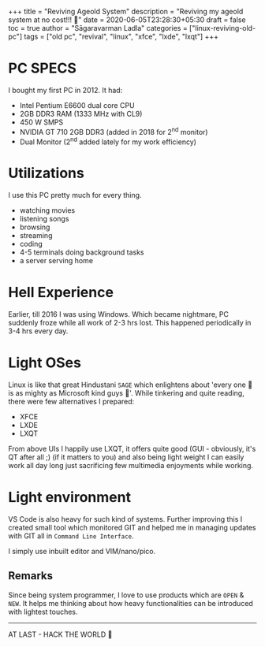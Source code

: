 +++
title = "Reviving Ageold System"
description = "Reviving my ageold system at no cost!!! 🌱"
date = 2020-06-05T23:28:30+05:30
draft = false
toc = true
author = "Sāgaravarman Ladla"
categories = ["linux-reviving-old-pc"]
tags = ["old pc", "revival", "linux", "xfce", "lxde", "lxqt"]
+++

# PC SPECS
I bought my first PC in 2012. It had:
- Intel Pentium E6600 dual core CPU
- 2GB DDR3 RAM (1333 MHz with CL9)
- 450 W SMPS
- NVIDIA GT 710 2GB DDR3 (added in 2018 for 2<sup>nd</sup> monitor)
- Dual Monitor (2<sup>nd</sup> added lately for my work efficiency)

# Utilizations
I use this PC pretty much for every thing.
- watching movies
- listening songs
- browsing
- streaming
- coding
- 4-5 terminals doing background tasks
- a server serving home

# Hell Experience

Earlier, till 2016 I was using Windows. Which became nightmare, PC suddenly froze while all work of 2-3 hrs lost. This happened periodically in 3-4 hrs every day.

# Light OSes
Linux is like that great Hindustani `SAGE` which enlightens about 'every one 💪 is as mighty as Microsoft kind guys 💪'. While tinkering and quite reading, there were few alternatives I prepared:
- XFCE
- LXDE
- LXQT

From above UIs I happily use LXQT, it offers quite good (GUI - obviously, it's QT after all ;) (if it matters to you) and also being light weight I can easily work all day long just sacrificing few multimedia enjoyments while working.

# Light environment
VS Code is also heavy for such kind of systems. Further improving this I created small tool which monitored GIT and helped me in managing updates with GIT all in `Command Line Interface`.

I simply use inbuilt editor and VIM/nano/pico.

## Remarks
Since being system programmer, I love to use products which are `OPEN` & `NEW`. It helps me thinking about how heavy functionalities can be introduced with lightest touches.

----------------------------------------------------------------------------
AT LAST - HACK THE WORLD 👐
